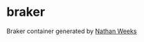 # braker
Braker container generated by [Nathan Weeks](https://www.ars.usda.gov/people-locations/person?person-id=41062)




